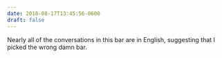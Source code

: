 ```yaml
---
date: 2018-08-17T13:45:56-0600
draft: false
---
```




Nearly all of the conversations in this bar are in English, suggesting that I picked the wrong damn bar.



